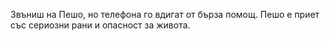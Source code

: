 Звъниш на Пешо, но телефона го вдигат от бърза помощ. Пешо е приет със сериозни рани и опасност за живота.
